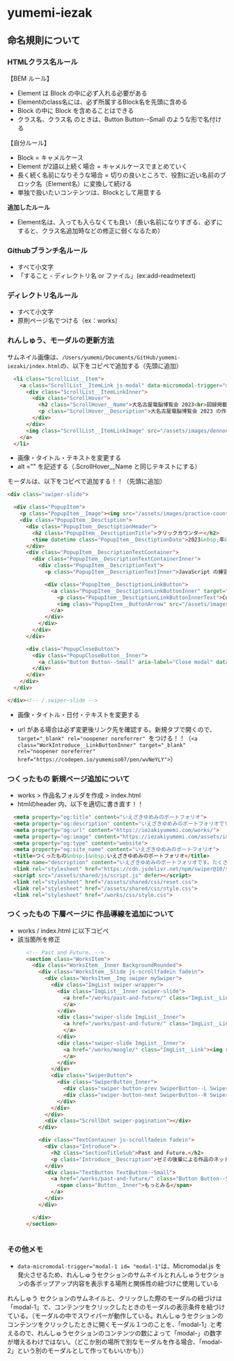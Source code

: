 # yumemi-iezak
## 命名規則について


### HTMLクラス名ルール

【BEM ルール】
- Element は Block の中に必ず入れる必要がある
- Elementのclass名には、必ず所属するBlock名を先頭に含める
- Block の中に Block を含めることはできる
- クラス名、クラス名 のときは、Button Button--Small のような形で名付ける

【自分ルール】
- Block = キャメルケース
- Element が2語以上続く場合 = キャメルケースでまとめていく
- 長く続く名前になりそうな場合 = 切りの良いところで、役割に近い名前のブロック名（Element名）に変換して続ける
- 単独で扱いたいコンテンツは、Blockとして用意する

**追加したルール**
- Element名は、入っても入らなくても良い（長い名前になりすぎる、必ずにすると、クラス名追加時などの修正に弱くなるため）


### Githubブランチ名ルール

- すべて小文字
- 「すること - ディレクトリ名 or ファイル」(ex:add-readmetext)


### ディレクトリ名ルール
- すべて小文字
- 原則ページ名でつける（ex：works）

### れんしゅう、モーダルの更新方法
サムネイル画像は、``/Users/yumemi/Documents/GitHub/yumemi-iezaki/index.html``の、以下をコピペで追加する（先頭に追加）

```html
  <li class="ScrollList__Item">
    <a class="ScrollList__ItemLink js-modal" data-micromodal-trigger="modal-1">
      <div class="ScrollList__ItemLinkInner">
        <div class="ScrollHover">
          <h2 class="ScrollHover__Name">大名古屋電脳博覧会 2023<br>図録掲載</h2>
          <p class="ScrollHover__Description">大名古屋電脳博覧会 2023 の作品図録に Moogle が掲載されました！</p>
        </div>
      </div>
      <img class="ScrollList__ItemLinkImage" src="/assets/images/dennouhaku-topmv.jpg" alt="大名古屋電脳博覧会 2023">
    </a>
  </li>
```
- 画像・タイトル・テキストを変更する
- alt ="" を記述する（.ScrollHover__Name と同じテキストにする）

モーダルは、以下をコピペで追加する！！（先頭に追加）

```html
<div class="swiper-slide">

  <div class="PopupItem">
    <p class="PopupItem__Image"><img src="/assets/images/practice-counter.png" alt="クリックカウンター" class="PopupItem__ImageInner"></p>
    <div class="PopupItem__Desctiption">
      <div class="PopupItem__DesctiptionHeader">
        <h2 class="PopupItem__DesctiptionTitle">クリックカウンター</h2>
        <time datetime class="PopupItem__DesctiptionDate">2023&nbsp;年&nbsp;11&nbsp;月&nbsp;</time>
      </div>
      <div class="PopupItem__DescriptionTextContainer">
        <div class="PopupItem__DescriptionTextContainerInner">
          <div class="PopupItem__DescriptionText">
            <p class="PopupItem__DescriptionTextInner">JavaScript の練習として、クリックすると値が増減するカウンターをつくりました！</p>

            <div class="PopupItem__DesctiptionLinkButton">
              <a class="PopupItem__DesctiptionLinkButtonInner" target="_blank" rel="noopener noreferrer" href="https://codepen.io/yumemiso07/pen/wvNeYLY">
                <p class="PopupItem__DesctiptionLinkButtonInnerText">CodePen&nbsp;でみる</p>
                <img class="PopupItem__ButtonArrow" src="/assets/images/link-arrow.svg" alt="ジャンプリンク用アイコン">
              </a>
            </div>
          </div>
        </div>
      </div>

      <div class="PopupCloseButton">
        <div class="PopupCloseButton__Inner">
          <a class="Button Button--Small" aria-label="Close modal" data-micromodal-close><span class="Button__Inner">とじる</span></a>
        </div>
      </div>
    </div>
  </div>

</div><!-- /.swiper-slide -->
```


- 画像・タイトル・日付・テキストを変更する



-  url  がある場合は必ず変更後リンク先を確認する。新規タブで開くので、
  ``target="_blank" rel="noopener noreferrer" ``をつける！！（`<a class="WorkIntroduce__LinkButtonInner" target="_blank" rel="noopener noreferrer" href="https://codepen.io/yumemiso07/pen/wvNeYLY">`）


### つくったもの 新規ページ追加について
- works > 作品名フォルダを作成 > index.html
- htmlのheader 内、以下を適切に書き直す！！


```html
  <meta property="og:title" content="いえざきゆめみのポートフォリオ">
  <meta property="og:description" content="いえざきゆめみのポートフォリオです。たくさんいろんなものを作って、このポートフォリオを豊かにしていきます。">
  <meta property="og:url" content="https://iezakiyumemi.com/works/">
  <meta property="og:image" content="https://iezakiyumemi.com/assets/images/ogp.png">
  <meta property="og:type" content="website">
  <meta property="og:site_name" content="いえざきゆめみのポートフォリオ">
  <title>つくったもの&nbsp;|&nbsp;いえざきゆめみのポートフォリオ</title>
  <meta name="description" content="いえざきゆめみのポートフォリオです。たくさんいろんなものを作って、このポートフォリオを豊かにしていきます。">
  <link rel="stylesheet" href="https://cdn.jsdelivr.net/npm/swiper@10/swiper-bundle.min.css">
  <script src="/assets/shared/js/script.js" defer></script>
  <link rel="stylesheet" href="/assets/shared/css/reset.css">
  <link rel="stylesheet" href="/assets/shared/css/style.css">
  <link rel="stylesheet" href="/works/css/style.css">
```

### つくったもの 下層ページに 作品導線を追加について
- works / index.html に以下コピペ
- 該当箇所を修正

```html
      <!-- Past and Future. -->
      <section class="WorksItem">
        <div class="WorksItem__Inner BackgroundRounded">
          <div class="WorksItem__Slide js-scrollfadein fadein">
            <div class="WorksItem__Img swiper mySwiper">
              <div class="ImgList swiper-wrapper">
                <div class="ImgList__Inner swiper-slide">
                  <a href="/works/past-and-future/" class="ImgList__Link"><img src="/assets/images/past-and-future-mv.jpg" class="ImgList__LinkImage" alt="Past and Future.">
                  </a>
                </div>
                <div class="swiper-slide ImgList__Inner">
                  <a href="/works/past-and-future/" class="ImgList__Link"><img src="/assets/images/past-and-future-clock.jpg" class="ImgList__LinkImage" alt="Past and Future.">
                  </a>
                </div>
                <div class="swiper-slide ImgList__Inner">
                  <a href="/works/moogle/" class="ImgList__Link"><img src="/assets/images/past-and-future-sensor2.jpg" class="ImgList__LinkImage" alt="Past and Future.">
                  </a>
                </div>
              </div>
              <div class="SwiperButton">
                <div class="SwiperButton_Inner">
                  <div class="swiper-button-prev SwiperButton--L SwiperButtonArrow"></div>
                  <div class="swiper-button-next SwiperButton--R SwiperButtonArrow"></div>
                </div>
              </div>
            </div>
            <div class="ScrollDot swiper-pagination"></div>
          </div>

          <div class="TextContainer js-scrollfadein fadein">
            <div class="Introduce">
              <h2 class="SectionTitleSub">Past and Future.</h2>
              <p class="Introduce__Description">ゼミの後輩による作品のネットワーク制御を担当しました。<span class="TextBr">体験者の心拍数を時計の秒針の動きに反映して動作します。</p>
            </div>
            <div class="TextButton TextButton--Small">
              <a href="/works/past-and-future/" class="Button Button--Small">
                <span class="Button__Inner">もっとみる</span>
              </a>
            </div>
          </div>

        </div>
      </section>
  
```


### その他メモ
- ``data-micromodal-trigger="modal-1 id= "modal-1"``は、Micromodal.js を発火させるため、れんしゅうセクションのサムネイルとれんしゅうセクションの各ポップアップ内容を表示する場所と関係性の紐づけに使用している

れんしゅう セクションのサムネイルと、クリックした際のモーダルの紐づけは「modal-1」で、コンテンツをクリックしたときのモーダルの表示条件を紐づけている。（モーダルの中でスワイパーが動作している。れんしゅうセクションのコンテンツをクリックしたときに開くモーダル１つのことを、「modal-1」と考えるので、れんしゅうセクションのコンテンツの数によって「modal-」の数字が増えるわけではない。（どこか別の場所で別なモーダルを作る場合、「modal-2」という別のモーダルとして作ってもいいかも））
